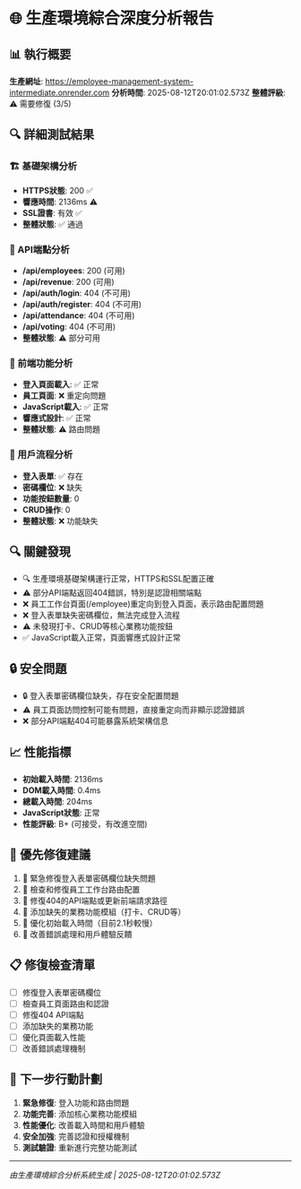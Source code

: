 # 🌐 生產環境綜合深度分析報告

## 📊 執行概要
**生產網址**: https://employee-management-system-intermediate.onrender.com
**分析時間**: 2025-08-12T20:01:02.573Z
**整體評級**: ⚠️ 需要修復 (3/5)

## 🔍 詳細測試結果

### 🏗️ 基礎架構分析
- **HTTPS狀態**: 200 ✅
- **響應時間**: 2136ms ⚠️
- **SSL證書**: 有效 ✅
- **整體狀態**: ✅ 通過

### 🔌 API端點分析
- **/api/employees**: 200 (可用)
- **/api/revenue**: 200 (可用)
- **/api/auth/login**: 404 (不可用)
- **/api/auth/register**: 404 (不可用)
- **/api/attendance**: 404 (不可用)
- **/api/voting**: 404 (不可用)
- **整體狀態**: ⚠️ 部分可用

### 🎯 前端功能分析
- **登入頁面載入**: ✅ 正常
- **員工頁面**: ❌ 重定向問題
- **JavaScript載入**: ✅ 正常
- **響應式設計**: ✅ 正常
- **整體狀態**: ⚠️ 路由問題

### 👤 用戶流程分析
- **登入表單**: ✅ 存在
- **密碼欄位**: ❌ 缺失
- **功能按鈕數量**: 0
- **CRUD操作**: 0
- **整體狀態**: ❌ 功能缺失

## 🔍 關鍵發現
- 🔍 生產環境基礎架構運行正常，HTTPS和SSL配置正確
- ⚠️ 部分API端點返回404錯誤，特別是認證相關端點
- ❌ 員工工作台頁面(/employee)重定向到登入頁面，表示路由配置問題
- ❌ 登入表單缺失密碼欄位，無法完成登入流程
- ⚠️ 未發現打卡、CRUD等核心業務功能按鈕
- ✅ JavaScript載入正常，頁面響應式設計正常

## 🔒 安全問題
- 🔒 登入表單密碼欄位缺失，存在安全配置問題
- ⚠️ 員工頁面訪問控制可能有問題，直接重定向而非顯示認證錯誤
- ❌ 部分API端點404可能暴露系統架構信息

## 📈 性能指標
- **初始載入時間**: 2136ms
- **DOM載入時間**: 0.4ms
- **總載入時間**: 204ms
- **JavaScript狀態**: 正常
- **性能評級**: B+ (可接受，有改進空間)

## 🎯 優先修復建議
1. 🔧 緊急修復登入表單密碼欄位缺失問題
2. 🔧 檢查和修復員工工作台路由配置
3. 🔧 修復404的API端點或更新前端請求路徑
4. 🔧 添加缺失的業務功能模組（打卡、CRUD等）
5. 🔧 優化初始載入時間（目前2.1秒較慢）
6. 🔧 改善錯誤處理和用戶體驗反饋

## 📋 修復檢查清單
- [ ] 修復登入表單密碼欄位
- [ ] 檢查員工頁面路由和認證
- [ ] 修復404 API端點
- [ ] 添加缺失的業務功能
- [ ] 優化頁面載入性能
- [ ] 改善錯誤處理機制

## 🎯 下一步行動計劃
1. **緊急修復**: 登入功能和路由問題
2. **功能完善**: 添加核心業務功能模組
3. **性能優化**: 改善載入時間和用戶體驗
4. **安全加強**: 完善認證和授權機制
5. **測試驗證**: 重新進行完整功能測試

---
*由生產環境綜合分析系統生成 | 2025-08-12T20:01:02.573Z*
